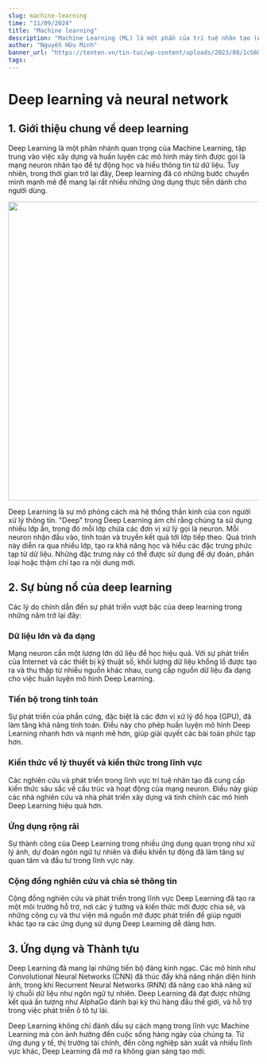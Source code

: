 ```yaml
---
slug: machine-learning
time: "11/09/2024"
title: "Machine learning"
description: "Machine Learning (ML) là một phần của trí tuệ nhân tạo (AI) mà chúng ta dùng để xây dựng các mô hình hoặc chương trình máy tính có khả năng tự học từ dữ liệu."
author: "Nguyễn Hữu Minh"
banner_url: "https://tenten.vn/tin-tuc/wp-content/uploads/2023/08/1cG6U1qstYDijh9bPL42e-Q.jpg"
tags:
---
```


# Deep learning và neural network

## 1. Giới thiệu chung về deep learning

Deep Learning là một phân nhánh quan trọng của Machine Learning, tập trung vào việc xây dựng và huấn luyện các mô hình máy tính được gọi là mạng neuron nhân tạo để tự động học và hiểu thông tin từ dữ liệu.
Tuy nhiên, trong thời gian trở lại đây, Deep learning đã có những bước chuyển mình mạnh mẽ để mang lại rất nhiều những ứng dụng thực tiễn dành cho người dùng.

<img src="https://i.imgur.com/NWfeUDg.jpeg" style="width: 600px;"/>

Deep Learning là sự mô phỏng cách mà hệ thống thần kinh của con người xử lý thông tin.
"Deep" trong Deep Learning ám chỉ rằng chúng ta sử dụng nhiều lớp ẩn, trong đó mỗi lớp chứa các đơn vị xử lý gọi là neuron.
Mỗi neuron nhận đầu vào, tính toán và truyền kết quả tới lớp tiếp theo. Quá trình này diễn ra qua nhiều lớp, tạo ra khả năng học và hiểu các đặc trưng phức tạp từ dữ liệu.
Những đặc trưng này có thể được sử dụng để dự đoán, phân loại hoặc thậm chí tạo ra nội dung mới.

## 2. Sự bùng nổ của deep learning
Các lý do chính dẫn đến sự phát triển vượt bậc của deep learning trong những năm trở lại đây:

### Dữ liệu lớn và đa dạng

Mạng neuron cần một lượng lớn dữ liệu để học hiệu quả.
Với sự phát triển của Internet và các thiết bị kỹ thuật số, khối lượng dữ liệu khổng lồ được tạo ra và thu thập từ nhiều nguồn khác nhau, cung cấp nguồn dữ liệu đa dạng cho việc huấn luyện mô hình Deep Learning.

### Tiến bộ trong tính toán

Sự phát triển của phần cứng, đặc biệt là các đơn vị xử lý đồ họa (GPU), đã làm tăng khả năng tính toán.
Điều này cho phép huấn luyện mô hình Deep Learning nhanh hơn và mạnh mẽ hơn, giúp giải quyết các bài toán phức tạp hơn.

### Kiến thức về lý thuyết và kiến thức trong lĩnh vực

Các nghiên cứu và phát triển trong lĩnh vực trí tuệ nhân tạo đã cung cấp kiến thức sâu sắc về cấu trúc và hoạt động của mạng neuron.
Điều này giúp các nhà nghiên cứu và nhà phát triển xây dựng và tinh chỉnh các mô hình Deep Learning hiệu quả hơn.

### Ứng dụng rộng rãi
Sự thành công của Deep Learning trong nhiều ứng dụng quan trọng như xử lý ảnh, dự đoán ngôn ngữ tự nhiên và điều khiển tự động đã làm tăng sự quan tâm và đầu tư trong lĩnh vực này.

### Cộng đồng nghiên cứu và chia sẻ thông tin
Cộng đồng nghiên cứu và phát triển trong lĩnh vực Deep Learning đã tạo ra một môi trường hỗ trợ, nơi các ý tưởng và kiến thức mới được chia sẻ, và những công cụ và thư viện mã nguồn mở được phát triển để giúp người khác tạo ra các ứng dụng sử dụng Deep Learning dễ dàng hơn.

## 3. Ứng dụng và Thành tựu

Deep Learning đã mang lại những tiến bộ đáng kinh ngạc.
Các mô hình như Convolutional Neural Networks (CNN) đã thúc đẩy khả năng nhận diện hình ảnh, trong khi Recurrent Neural Networks (RNN) đã nâng cao khả năng xử lý chuỗi dữ liệu như ngôn ngữ tự nhiên.
Deep Learning đã đạt được những kết quả ấn tượng như AlphaGo đánh bại kỳ thủ hàng đầu thế giới, và hỗ trợ trong việc phát triển ô tô tự lái.

Deep Learning không chỉ đánh dấu sự cách mạng trong lĩnh vực Machine Learning mà còn ảnh hưởng đến cuộc sống hàng ngày của chúng ta.
Từ ứng dụng y tế, thị trường tài chính, đến công nghiệp sản xuất và nhiều lĩnh vực khác, Deep Learning đã mở ra không gian sáng tạo mới.
